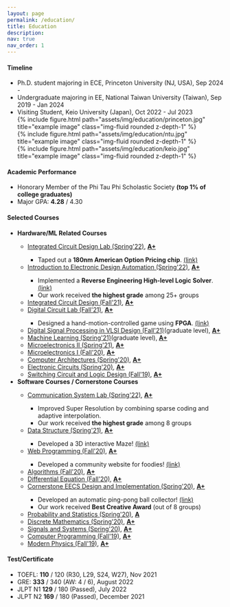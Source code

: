 ```yaml
---
layout: page
permalink: /education/
title: Education
description: 
nav: true
nav_order: 1
---
```


<h4><strong>Timeline</strong></h4>
<ul>
    <li> Ph.D. student majoring in ECE, Princeton University (NJ, USA), Sep 2024 - </li>
    <li> Undergraduate majoring in EE, National Taiwan University (Taiwan), Sep 2019 - Jan 2024 </li>
    <li> Visiting Student, Keio University (Japan), Oct 2022 - Jul 2023 </li>
    <div class="row">
        <div class="col-sm mt-3 mt-md-0">
            {% include figure.html path="assets/img/education/princeton.jpg" title="example image" class="img-fluid rounded z-depth-1" %}
        </div>
        <div class="col-sm mt-3 mt-md-0">
            {% include figure.html path="assets/img/education/ntu.jpg" title="example image" class="img-fluid rounded z-depth-1" %}
        </div>
        <div class="col-sm mt-3 mt-md-0">
            {% include figure.html path="assets/img/education/keio.jpg" title="example image" class="img-fluid rounded z-depth-1" %}
        </div>
    </div>
</ul>

<h4><strong>Academic Performance</strong></h4>
<ul>
    <!-- <li>Ranking: <strong>4th</strong> / 264 (2%) </li> -->
    <li>Honorary Member of the Phi Tau Phi Scholastic Society <strong>(top 1% of college graduates)</strong></li>
    <li>Major GPA: <strong>4.28</strong> / 4.30</li>
    <!-- <li>Major GPA (Electrical Engineering-related)</li>
    <ul>
        <li>Overall: <strong>4.28</strong> / 4.30</li>
        <ul>
            <li>Sep'19 ~ Jun'20: <strong>4.26</strong> / 4.30</li>
            <li>Sep'20 ~ Jun'21: <strong>4.30</strong> / 4.30</li>
            <li>Sep'21 ~ Jun'22: <strong>4.30</strong> / 4.30</li>
        </ul>
    </ul>
    <li>GPA</li>
    <ul>
        <li>Overall: <strong>4.25</strong> / 4.30</li>
        <ul>
            <li>Sep'19 ~ Jun'20: <strong>4.23</strong> / 4.30 (top 4%)</li>
            <li>Sep'20 ~ Jun'21: <strong>4.23</strong> / 4.30 (top 6%)</li>
            <li>Sep'21 ~ Jun'22: <strong>4.30</strong> / 4.30 (top 1%, <strong>ranked 1st out of 200+ students in both semesters</strong>)</li>
        </ul>
    </ul> -->
</ul>

<h4><strong>Selected Courses</strong></h4>
<ul>
    <li><strong> Hardware/ML Related Courses </strong></li>
    <ul>
        <li><a href="https://nol.ntu.edu.tw/nol/coursesearch/print_table.php?course_id=901%2010060&class=&dpt_code=9010&ser_no=22053&semester=110-2&lang=EN">Integrated Circuit Design Lab (Spring'22)</a>, <strong><u>A+</u></strong> </li>
            <ul>
                <li>Taped out a <strong>180nm American Option Pricing chip</strong>. <a href="../projects/American_Option_Pricing">(link)</a></li>
            </ul>
        <!--  -->
        <li><a href="https://nol.ntu.edu.tw/nol/coursesearch/print_table.php?course_id=901%2033700&class=&dpt_code=9010&ser_no=55152&semester=110-2&lang=EN">Introduction to Electronic Design Automation (Spring'22)</a>, <strong><u>A+</u></strong> </li>
            <ul>
                <li>Implemented a <strong>Reverse Engineering High-level Logic Solver</strong>. <a href="../projects/EDA_final">(link)</a></li>
                <li>Our work received <strong>the highest grade</strong> among 25+ groups</li>
            </ul>
        <!--  -->
        <li><a href="https://nol.ntu.edu.tw/nol/coursesearch/print_table.php?course_id=901%2040500&class=&dpt_code=9010&ser_no=27227&semester=110-1&lang=EN">Integrated Circuit Design (Fall'21)</a>, <strong><u>A+</u></strong> </li>
        <!--  -->
        <li><a href="https://nol.ntu.edu.tw/nol/coursesearch/print_table.php?course_id=901%2039500&class=&dpt_code=9010&ser_no=74051&semester=110-1&lang=EN">Digital Circuit Lab (Fall'21)</a>, <strong><u>A+</u></strong> </li>
            <ul>
                <li>Designed a hand-motion-controlled game using <strong>FPGA</strong>. <a href="../projects/FPGA_Doodle">(link)</a></li>
            </ul>
        <!--  -->
        <li><a href="https://nol.ntu.edu.tw/nol/coursesearch/print_table.php?course_id=921%20U9330&class=&dpt_code=9430&ser_no=53046&semester=110-1&lang=EN">Digital Signal Processing in VLSI Design (Fall'21)</a>(graduate level), <strong><u>A+</u></strong> </li>
        <!--  -->
        <li><a href="https://nol.ntu.edu.tw/nol/coursesearch/print_table.php?course_id=921%20U2620&class=&dpt_code=9210&ser_no=18372&semester=109-2&lang=EN">Machine Learning (Spring'21)</a>(graduate level), <strong><u>A+</u></strong> </li>
        <!--  -->
        <li><a href="https://nol.ntu.edu.tw/nol/coursesearch/print_table.php?course_id=901%2020150&class=04&dpt_code=9010&ser_no=44122&semester=109-2&lang=EN">Microelectronics II (Spring'21)</a>, <strong><u>A+</u></strong> </li>
        <!--  -->
        <li><a href="https://nol.ntu.edu.tw/nol/coursesearch/print_table.php?course_id=901%2020140&class=03&dpt_code=9010&ser_no=87830&semester=109-1&lang=EN">Microelectronics I (Fall'20)</a>, <strong><u>A+</u></strong> </li>
        <!--  -->
        <li><a href="https://nol.ntu.edu.tw/nol/coursesearch/print_table.php?course_id=901%2043200&class=&dpt_code=9010&ser_no=85525&semester=108-2&lang=EN">Computer Architectures (Spring'20)</a>, <strong><u>A+</u></strong> </li>
        <!--  -->
        <li><a href="https://nol.ntu.edu.tw/nol/coursesearch/print_table.php?course_id=901%2020100&class=01&dpt_code=9010&ser_no=19575&semester=108-2&lang=EN">Electronic Circuits (Spring'20)</a>, <strong><u>A+</u></strong> </li>
        <!--  -->
        <li><a href="https://nol.ntu.edu.tw/nol/coursesearch/print_table.php?course_id=901%2032300&class=02&dpt_code=9010&ser_no=43264&semester=108-1&lang=EN">Switching Circuit and Logic Design (Fall'19)</a>, <strong><u>A+</u></strong> </li>
        <!--  -->
    </ul>
    <li><strong> Software Courses / Cornerstone Courses </strong></li>
    <ul>
        <li><a href="https://nol.ntu.edu.tw/nol/coursesearch/print_table.php?course_id=901%2039800&class=&dpt_code=9010&ser_no=15213&semester=110-2&lang=EN">Communication System Lab (Spring'22)</a>, <strong><u>A+</u></strong> </li>
            <ul>
                <li>Improved Super Resolution by combining sparse coding and adaptive interpolation.</li>
                <li>Our work received <strong>the highest grade</strong> among 8 groups</li>
            </ul>
        <li><a href="https://nol.ntu.edu.tw/nol/coursesearch/print_table.php?course_id=901%2032500&class=&dpt_code=9010&ser_no=25078&semester=109-2&lang=EN">Data Structure (Spring'21)</a>, <strong><u>A+</u></strong> </li>
            <ul>
                <li>Developed a 3D interactive Maze! <a href="../projects/3D_Maze/">(link)</a></li>
            </ul>
        <li><a href="https://nol.ntu.edu.tw/nol/coursesearch/print_table.php?course_id=901%2034300&class=&dpt_code=9010&ser_no=48267&semester=109-1&lang=EN">Web Programming (Fall'20)</a>, <strong><u>A+</u></strong> </li>
            <ul>
                <li>Developed a community website for foodies! <a href="../projects/NTU%20Tweater/">(link)</a></li>
            </ul>
        <li><a href="https://nol.ntu.edu.tw/nol/coursesearch/print_table.php?course_id=901%2039000&class=01&dpt_code=9010&ser_no=26355&semester=109-1&lang=EN">Algorithms (Fall'20)</a>, <strong><u>A+</u></strong> </li>
        <li><a href="https://nol.ntu.edu.tw/nol/coursesearch/print_table.php?course_id=901%2020130&class=03&dpt_code=9010&ser_no=82561&semester=109-1&lang=EN">Differential Equation (Fall'20)</a>, <strong><u>A+</u></strong> </li>
        <li><a href="https://nol.ntu.edu.tw/nol/coursesearch/print_table.php?course_id=901%2011000&class=01&dpt_code=9010&ser_no=11555&semester=108-2&lang=EN">Cornerstone EECS Design and Implementation (Spring'20)</a>, <strong><u>A+</u></strong> </li>
            <ul>
                <li>Developed an automatic ping-pong ball collector! <a href="../projects/ball_collector/">(link)</a></li>
                <li>Our work received <strong>Best Creative Award</strong> (out of 8 groups)</li>
            </ul>
        <li><a href="https://nol.ntu.edu.tw/nol/coursesearch/print_table.php?course_id=901%2021000&class=01&dpt_code=9010&ser_no=39651&semester=108-2&lang=EN">Probability and Statistics (Spring'20)</a>, <strong><u>A</u></strong> </li>
        <li><a href="https://nol.ntu.edu.tw/nol/coursesearch/print_table.php?course_id=901%2021100&class=&dpt_code=9010&ser_no=18939&semester=108-2&lang=EN">Discrete Mathematics (Spring'20)</a>, <strong><u>A+</u></strong> </li>
        <li><a href="https://nol.ntu.edu.tw/nol/coursesearch/print_table.php?course_id=901%2031400&class=01&dpt_code=9010&ser_no=59686&semester=108-2&lang=EN">Signals and Systems (Spring'20)</a>, <strong><u>A+</u></strong> </li>
        <li><a href="https://nol.ntu.edu.tw/nol/coursesearch/print_table.php?course_id=901%2010210&class=04&dpt_code=9010&ser_no=20181&semester=108-1&lang=EN">Computer Programming (Fall'19)</a>, <strong><u>A+</u></strong> </li>
        <li><a href="https://nol.ntu.edu.tw/nol/coursesearch/print_table.php?course_id=901%2038100&class=&dpt_code=9010&ser_no=44514&semester=108-1&lang=EN">Modern Physics (Fall'19)</a>, <strong><u>A+</u></strong> </li>
    </ul>
</ul>

<h4><strong>Test/Certificate</strong></h4>
<ul>
    <li>TOEFL: <strong>110</strong> / 120 (R30, L29, S24, W27), Nov 2021</li>
    <li>GRE: <strong>333</strong> / 340 (AW: 4 / 6), August 2022</li>
    <li>JLPT N1 <strong>129</strong> / 180 (Passed), July 2022</li>
    <li>JLPT N2 <strong>169</strong> / 180 (Passed), December 2021</li>
</ul>